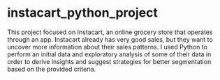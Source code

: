 # instacart_python_project
This project focused on Instacart, an online grocery store that operates through an app. Instacart already has very good sales, but they want to uncover more information about their sales patterns. I used Python to perform an initial data and exploratory analysis of some of their data in order to derive insights and suggest strategies for better segmentation based on the provided criteria.
